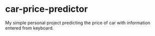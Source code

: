 # car-price-predictor
My simple personal project predicting the price of car with information entered from keyboard.
